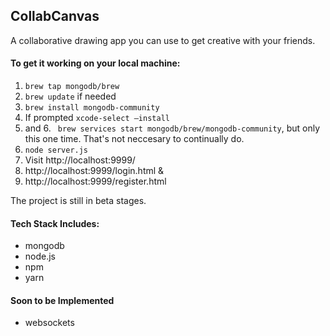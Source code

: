 ## CollabCanvas

A collaborative drawing app you can use to get creative with your friends.

#### To get it working on your local machine:

1. `brew tap mongodb/brew`
2. `brew update` if needed
3. `brew install mongodb-community`
4. If prompted `xcode-select –install`
5. and 6.	` brew services start mongodb/brew/mongodb-community`, but only this one time. That's not neccesary to continually do. 
6. `node server.js`
7. Visit http://localhost:9999/
8. http://localhost:9999/login.html
& 
10. http://localhost:9999/register.html 

The project is still in beta stages. 

#### Tech Stack Includes:
- mongodb
- node.js
- npm
- yarn 

#### Soon to be Implemented 
- websockets